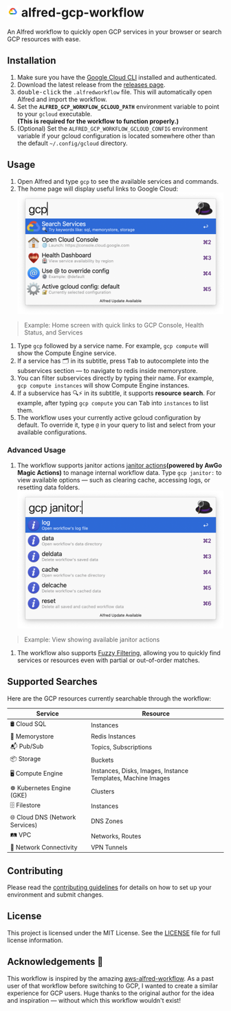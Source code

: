 # <img src="images/gcp.png" width="26"> alfred-gcp-workflow

An Alfred workflow to quickly open GCP services in your browser or search GCP resources with ease.

## Installation

1. Make sure you have the [Google Cloud CLI](https://cloud.google.com/sdk/docs/install) installed and authenticated.
2. Download the latest release from the [releases page](https://github.com/dineshgowda24/alfred-gcp-workflow/releases).
3. <kbd>double-click</kbd> the `.alfredworkflow` file. This will automatically open Alfred and import the workflow.
4. Set the **`ALFRED_GCP_WORKFLOW_GCLOUD_PATH`** environment variable to point to your `gcloud` executable.  
   **(This is required for the workflow to function properly.)**
5. (Optional) Set the `ALFRED_GCP_WORKFLOW_GCLOUD_CONFIG` environment variable if your gcloud configuration is located somewhere other than the default `~/.config/gcloud` directory.


## Usage

1. Open Alfred and type `gcp` to see the available services and commands.
2. The home page will display useful links to Google Cloud:
![Home Page](images/docs/home.png)
> Example: Home screen with quick links to GCP Console, Health Status, and Services
1. Type `gcp` followed by a service name. For example, `gcp compute` will show the Compute Engine service.
2. If a service has 🗂️ in its subtitle, press  <kbd>Tab</kbd> to autocomplete into the subservices section — to navigate to redis inside memorystore.
3. You can filter subservices directly by typing their name. For example, `gcp compute instances` will show Compute Engine instances.
4. If a subservice has 🔍⚡️ in its subtitle, it supports **resource search**. For example, after typing `gcp compute` you can <kbd>Tab</kbd> into `instances` to list them.
5. The workflow uses your currently active gcloud configuration by default. To override it, type `@` in your query to list and select from your available configurations.

### Advanced Usage

1. The workflow supports janitor actions [janitor actions](https://pkg.go.dev/github.com/deanishe/awgo#MagicAction)**(powered by AwGo Magic Actions)** to manage internal workflow data. Type `gcp janitor:` to view available options — such as clearing cache, accessing logs, or resetting data folders.
![Janitor](images/docs/janitor.png)
> Example: View showing available janitor actions
1. The workflow also supports [Fuzzy Filtering](https://pkg.go.dev/github.com/deanishe/awgo/fuzzy), allowing you to quickly find services or resources even with partial or out-of-order matches.

## Supported Searches

Here are the GCP resources currently searchable through the workflow:

| Service | Resource |
|---------|---------|
| 🛢️ Cloud SQL | Instances |
| 🧠 Memorystore | Redis Instances |
| 📬 Pub/Sub | Topics, Subscriptions |
| 📦 Storage | Buckets |
| 🖥️ Compute Engine | Instances, Disks, Images, Instance Templates, Machine Images |
| ☸️ Kubernetes Engine (GKE) | Clusters |
| 🗄️ Filestore | Instances |
| 🌐 Cloud DNS (Network Services) | DNS Zones |
| 🛤️ VPC | Networks, Routes |
| 🔐 Network Connectivity | VPN Tunnels |

## Contributing

Please read the [contributing guidelines](CONTRIBUTING.md) for details on how to set up your environment and submit changes.

## License

This project is licensed under the MIT License. See the [LICENSE](LICENSE) file for full license information.

## Acknowledgements 🙏

This workflow is inspired by the amazing [aws-alfred-workflow](https://github.com/rkoval/alfred-aws-console-services-workflow).
As a past user of that workflow before switching to GCP, I wanted to create a similar experience for GCP users.
Huge thanks to the original author for the idea and inspiration — without which this workflow wouldn't exist!